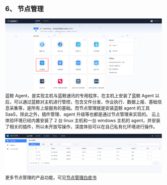 ## 6、 节点管理

![](./assets/2022-02-18-17-49-54.png)
蓝鲸 Agent，是实现主机与蓝鲸通讯的专用程序，在主机上安装了蓝鲸 Agent 以后，可以通过蓝鲸对主机进行管控，包含文件分发、作业执行、数据上报、基础信息采集等，是所有上层服务的基础。而节点管理就是安装蓝鲸 agent 的工具 SaaS，除此之外，插件管理、agent 升级等也都是通过节点管理来实现的。
云上体验环境已经内置安装了 2 台 linux 主机和一台 windows 主机的 agent，并安装了相关的插件，所以未开放写操作，深度体验可以在自己私有化环境进行操作。

![](./assets/2022-02-18-17-50-02.png)
更多节点管理的产品功能，可见[节点管理白皮书](https://bk.tencent.com/docs/document/6.0/157/7017)
